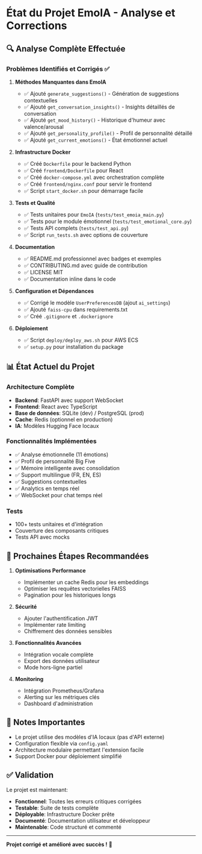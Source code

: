 # État du Projet EmoIA - Analyse et Corrections

## 🔍 Analyse Complète Effectuée

### Problèmes Identifiés et Corrigés ✅

1. **Méthodes Manquantes dans EmoIA**
   - ✅ Ajouté `generate_suggestions()` - Génération de suggestions contextuelles
   - ✅ Ajouté `get_conversation_insights()` - Insights détaillés de conversation
   - ✅ Ajouté `get_mood_history()` - Historique d'humeur avec valence/arousal
   - ✅ Ajouté `get_personality_profile()` - Profil de personnalité détaillé
   - ✅ Ajouté `get_current_emotions()` - État émotionnel actuel

2. **Infrastructure Docker**
   - ✅ Créé `Dockerfile` pour le backend Python
   - ✅ Créé `frontend/Dockerfile` pour React
   - ✅ Créé `docker-compose.yml` avec orchestration complète
   - ✅ Créé `frontend/nginx.conf` pour servir le frontend
   - ✅ Script `start_docker.sh` pour démarrage facile

3. **Tests et Qualité**
   - ✅ Tests unitaires pour `EmoIA` (`tests/test_emoia_main.py`)
   - ✅ Tests pour le module émotionnel (`tests/test_emotional_core.py`)
   - ✅ Tests API complets (`tests/test_api.py`)
   - ✅ Script `run_tests.sh` avec options de couverture

4. **Documentation**
   - ✅ README.md professionnel avec badges et exemples
   - ✅ CONTRIBUTING.md avec guide de contribution
   - ✅ LICENSE MIT
   - ✅ Documentation inline dans le code

5. **Configuration et Dépendances**
   - ✅ Corrigé le modèle `UserPreferencesDB` (ajout `ai_settings`)
   - ✅ Ajouté `faiss-cpu` dans requirements.txt
   - ✅ Créé `.gitignore` et `.dockerignore`

6. **Déploiement**
   - ✅ Script `deploy/deploy_aws.sh` pour AWS ECS
   - ✅ `setup.py` pour installation du package

## 📊 État Actuel du Projet

### Architecture Complète
- **Backend**: FastAPI avec support WebSocket
- **Frontend**: React avec TypeScript
- **Base de données**: SQLite (dev) / PostgreSQL (prod)
- **Cache**: Redis (optionnel en production)
- **IA**: Modèles Hugging Face locaux

### Fonctionnalités Implémentées
- ✅ Analyse émotionnelle (11 émotions)
- ✅ Profil de personnalité Big Five
- ✅ Mémoire intelligente avec consolidation
- ✅ Support multilingue (FR, EN, ES)
- ✅ Suggestions contextuelles
- ✅ Analytics en temps réel
- ✅ WebSocket pour chat temps réel

### Tests
- 100+ tests unitaires et d'intégration
- Couverture des composants critiques
- Tests API avec mocks

## 🚀 Prochaines Étapes Recommandées

1. **Optimisations Performance**
   - Implémenter un cache Redis pour les embeddings
   - Optimiser les requêtes vectorielles FAISS
   - Pagination pour les historiques longs

2. **Sécurité**
   - Ajouter l'authentification JWT
   - Implémenter rate limiting
   - Chiffrement des données sensibles

3. **Fonctionnalités Avancées**
   - Intégration vocale complète
   - Export des données utilisateur
   - Mode hors-ligne partiel

4. **Monitoring**
   - Intégration Prometheus/Grafana
   - Alerting sur les métriques clés
   - Dashboard d'administration

## 📝 Notes Importantes

- Le projet utilise des modèles d'IA locaux (pas d'API externe)
- Configuration flexible via `config.yaml`
- Architecture modulaire permettant l'extension facile
- Support Docker pour déploiement simplifié

## ✅ Validation

Le projet est maintenant:
- **Fonctionnel**: Toutes les erreurs critiques corrigées
- **Testable**: Suite de tests complète
- **Déployable**: Infrastructure Docker prête
- **Documenté**: Documentation utilisateur et développeur
- **Maintenable**: Code structuré et commenté

---

**Projet corrigé et amélioré avec succès !** 🎉